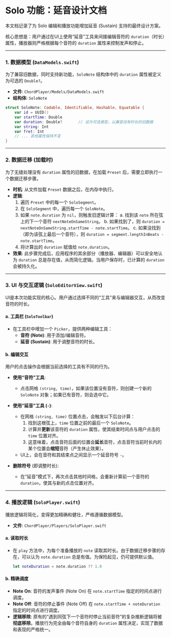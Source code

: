 # Solo 功能：延音设计文档

本文档记录了为 Solo 编辑和播放功能增加延音 (Sustain) 支持的最终设计方案。

核心思想是：用户通过在UI上使用“延音”工具来间接编辑音符的 `duration`（时长）属性，播放器则严格根据每个音符的 `duration` 属性来控制发声和停止。

---

### 1. 数据模型 (`DataModels.swift`)

为了兼容旧数据，同时支持新功能，`SoloNote` 结构体中的 `duration` 属性被定义为可选的 `Double?`。

- **文件**: `ChordPlayer/Models/DataModels.swift`
- **结构体**: `SoloNote`

```swift
struct SoloNote: Codable, Identifiable, Hashable, Equatable {
    var id = UUID()
    var startTime: Double
    var duration: Double?       // 设为可选类型，以兼容没有时长的旧数据
    var string: Int
    var fret: Int
    // ... 其他属性保持不变
}
```

---

### 2. 数据迁移 (加载时)

为了无缝处理没有 `duration` 属性的旧数据，在加载 `Preset` 后，需要立即执行一个数据迁移步骤。

- **时机**: 从文件加载 `Preset` 数据之后，在内存中执行。
- **逻辑**:
  1. 遍历 `Preset` 中的每一个 `SoloSegment`。
  2. 在 `SoloSegment` 中，遍历每一个 `SoloNote`。
  3. 如果 `note.duration` 为 `nil`，则触发旧逻辑计算：
     a. 找到该 `note` 所在弦上的下一个音符 `nextNoteOnSameString`。
     b. 如果找到了，则 `duration = nextNoteOnSameString.startTime - note.startTime`。
     c. 如果没找到（即为该弦上最后一个音符），则 `duration = segment.lengthInBeats - note.startTime`。
  4. 将计算出的 `duration` 赋值给 `note.duration`。
- **效果**: 此步骤完成后，应用程序的其余部分（播放器、编辑器）可以安全地认为 `duration` 总是存在值，从而简化逻辑。当用户保存时，已计算的 `duration` 会被持久化。

---

### 3. UI 与交互逻辑 (`SoloEditorView.swift`)

UI是本次功能实现的核心。用户通过选择不同的“工具”来与编辑器交互，从而改变音符的时长。

#### a. 工具栏 (`SoloToolbar`)

- 在工具栏中增加一个 `Picker`，提供两种编辑工具：
  - **音符 (Note)**: 用于添加/编辑音符。
  - **延音 (Sustain)**: 用于调整音符的时长。

#### b. 编辑交互

用户的点击操作会根据当前选择的工具有不同的行为。

- **使用“音符”工具**:
  - 点击网格 `(string, time)`，如果该位置没有音符，则创建一个新的 `SoloNote` 对象；如果已有音符，则会选中它。

- **使用“延音”工具 (`-`)**:
  - 在网格 `(string, time)` 位置点击，会触发以下后台计算：
    1. 找到这根弦上，`time` 位置之前的最后一个 `SoloNote`。
    2. 计算并**更新**该音符的 `duration` 属性，使其结束时间点与用户点击的 `time` 位置对齐。
    3. 这意味着，点击音符后面的位置会**延长**音符，点击音符当前时长内的某个位置会**缩短**音符（产生休止效果）。
  - UI上，会在音符和其结束点之间显示一个延音符号 `-`。

- **删除符号** (即调整时长):
  - 在“延音”模式下，再次点击其他时间格，会重新计算前一个音符的 `duration`，使其与新的点击位置对齐。

---

### 4. 播放逻辑 (`SoloPlayer.swift`)

播放逻辑将简化，变得更加精确和健壮，严格遵循数据模型。

- **文件**: `ChordPlayer/Players/SoloPlayer.swift`

#### a. 读取时长

- 在 `play` 方法中，为每个准备播放的 `note` 读取其时长。由于数据迁移步骤的存在，可以认为 `note.duration` 总是有值。为保险起见，仍可提供默认值。
  ```swift
  let noteDuration = note.duration ?? 1.0
  ```

#### b. 精确调度

- **Note On**: 音符的发声事件 (Note On) 在 `note.startTime` 指定的时间点进行调度。
- **Note Off**: 音符的停止事件 (Note Off) 在 `note.startTime + noteDuration` 指定的时间点进行调度。
- **逻辑移除**: 原有的“遇到同弦下一个音符时停止当前音符”的复杂推断逻辑将被**彻底移除**。播放行为完全由每个音符自身的 `duration` 属性决定，实现了数据和表现的严格统一。
